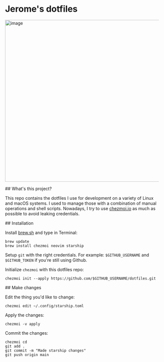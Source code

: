 # Jerome's dotfiles

<img width="697" height="530" alt="image" src="https://github.com/user-attachments/assets/943d4563-7b28-411d-bf82-ea525ab1996b" />

## What's this project?

This repo contains the dotfiles I use for development on a variety of Linux and macOS systems. I used to manage those with a combination of manual operations and shell scripts. Nowadays, I try to use [chezmoi.io](https://www.chezmoi.io) as much as possible to avoid leaking credentials.

## Installation

Install [brew.sh](https://brew.sh/) and type in Terminal:

```
brew update
brew install chezmoi neovim starship
```

Setup `git` with the right credentials. For example: `$GITHUB_USERNAME` and `$GITHUB_TOKEN` if you're still using Github.

Initialize `chezmoi` with this dotfiles repo:

```
chezmoi init --apply https://github.com/$GITHUB_USERNAME/dotfiles.git
```

## Make changes

Edit the thing you'd like to change:

```
chezmoi edit ~/.config/starship.toml
```

Apply the changes:

```
chezmoi -v apply 
```

Commit the changes:

```
chezmoi cd
git add .
git commit -m "Made starship changes"
git push origin main
```

